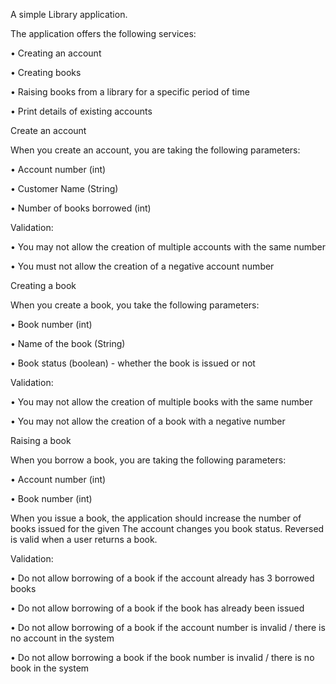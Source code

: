 A simple Library application.

The application offers the following services:

• Creating an account

• Creating books

• Raising books from a library for a specific period of time

• Print details of existing accounts

Create an account

When you create an account, you are taking the following parameters:

• Account number (int)

• Customer Name (String)

• Number of books borrowed (int)


Validation:

• You may not allow the creation of multiple accounts with the same number

• You must not allow the creation of a negative account number

Creating a book

When you create a book, you take the following parameters:

• Book number (int)

• Name of the book (String)

• Book status (boolean) - whether the book is issued or not

Validation:

• You may not allow the creation of multiple books with the same number

• You may not allow the creation of a book with a negative number

Raising a book

When you borrow a book, you are taking the following parameters:

• Account number (int)

• Book number (int)

When you issue a book, the application should increase the number of books issued for the given
The account changes you book status. Reversed is valid when a user returns a book.

Validation:

• Do not allow borrowing of a book if the account already has 3 borrowed books

• Do not allow borrowing of a book if the book has already been issued

• Do not allow borrowing of a book if the account number is invalid / there is no account in the system

• Do not allow borrowing a book if the book number is invalid / there is no book in the system


